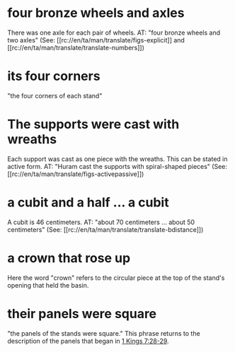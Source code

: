 # four bronze wheels and axles

There was one axle for each pair of wheels. AT: "four bronze wheels and two axles" (See: [[rc://en/ta/man/translate/figs-explicit]] and [[rc://en/ta/man/translate/translate-numbers]])

# its four corners

"the four corners of each stand"

# The supports were cast with wreaths

Each support was cast as one piece with the wreaths. This can be stated in active form. AT: "Huram cast the supports with spiral-shaped pieces" (See: [[rc://en/ta/man/translate/figs-activepassive]])

# a cubit and a half ... a cubit

A cubit is 46 centimeters. AT: "about 70 centimeters ... about 50 centimeters" (See: [[rc://en/ta/man/translate/translate-bdistance]])

# a crown that rose up

Here the word "crown" refers to the circular piece at the top of the stand's opening that held the basin.

# their panels were square

"the panels of the stands were square." This phrase returns to the description of the panels that began in [1 Kings 7:28-29](./27.md).